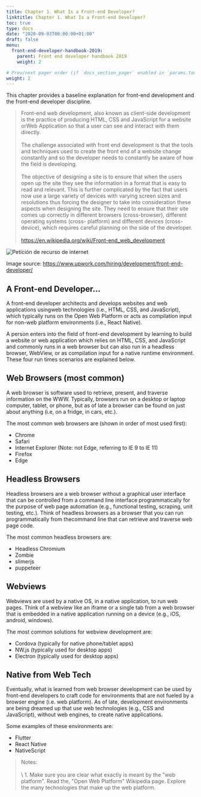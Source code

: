```yaml
---
title: Chapter 1. What Is a Front-end Developer?
linktitle: Chapter 1. What Is a Front-end Developer?
toc: true
type: docs
date: "2020-09-03T00:00:00+01:00"
draft: false
menu:
  front-end-developer-handbook-2019:
    parent: Front end developer handbook 2019
    weight: 2

# Prev/next pager order (if `docs_section_pager` enabled in `params.toml`)
weight: 2
---
```


This chapter provides a baseline explanation for front-end development and the front-end developer discipline.

> Front-end web development, also known as client-side development is the practice of producing HTML, CSS and JavaScript for a website orWeb Application so that a user can see and interact with them directly.<br>  
The challenge associated with front end development is that the tools and techniques used to create the front end of a website change constantly and so the developer needs to constantly be aware of how the field is developing.<br>  
The objective of designing a site is to ensure that when the users open up the site they see the information in a format that is easy to read and relevant. This is further complicated by the fact that users now use a large variety of devices with varying screen sizes and resolutions thus forcing the designer to take into consideration these aspects when designing the site. They need to ensure that their site comes up correctly in different browsers (cross-browser), different operating systems (cross-
platform) and different devices (cross-device), which requires careful planning on the side of the developer.<br>  
<https://en.wikipedia.org/wiki/Front-end_web_development>

![Petición de recurso de internet](/courses/front-end-developer-handbook-2019/chapter1-1.png)

Image source: https://www.upwork.com/hiring/development/front-end-developer/

## A Front-end Developer...

A front-end developer architects and develops websites and web applications usingweb technologies (i.e., HTML, CSS, and JavaScript), which typically runs on the Open Web Platform or acts as compilation input for non-web platform environments (i.e., React Native).

A person enters into the field of front-end development by learning to build a website or web application which relies on HTML, CSS, and JavaScript and commonly runs in a web browser but can also run in a headless browser, WebView, or as compilation input for a native runtime environment. These four run times scenarios are explained below.

## Web Browsers (most common)

A web browser is software used to retrieve, present, and traverse information on the WWW. Typically, browsers run on a desktop or laptop computer, tablet, or phone, but as of late a browser can be found on just about anything (i.e, on a fridge, in cars, etc.).

The most common web browsers are (shown in order of most used first):

- Chrome
- Safari
- Internet Explorer (Note: not Edge, referring to IE 9 to IE 11)
- Firefox
- Edge

## Headless Browsers

Headless browsers are a web browser without a graphical user interface that can be controlled from a command line interface programmatically for the purpose of web page automation (e.g., functional testing, scraping, unit testing, etc.). Think of
headless browsers as a browser that you can run programmatically from thecommand line that can retrieve and traverse web page code.

The most common headless browsers are:

- Headless Chromium
- Zombie
- slimerjs
- puppeteer

## Webviews

Webviews are used by a native OS, in a native application, to run web pages. Think of a webview like an iframe or a single tab from a web browser that is embedded in a native application running on a device (e.g., iOS, android, windows).

The most common solutions for webview development are:

- Cordova (typically for native phone/tablet apps)
- NW.js (typically used for desktop apps)
- Electron (typically used for desktop apps)

## Native from Web Tech

Eventually, what is learned from web browser development can be used by front-end developers to craft code for environments that are not fueled by a browser engine (i.e. web platform). As of late, development environments are being dreamed up that use web technologies (e.g., CSS and JavaScript), without web engines, to create native applications.

Some examples of these environments are:

- Flutter
- React Native
- NativeScript

> Notes:<br>  
\ 1. Make sure you are clear what exactly is meant by the "web platform". Read the, "Open Web Platform" Wikipedia page. Explore the many technologies that make up the web platform.
